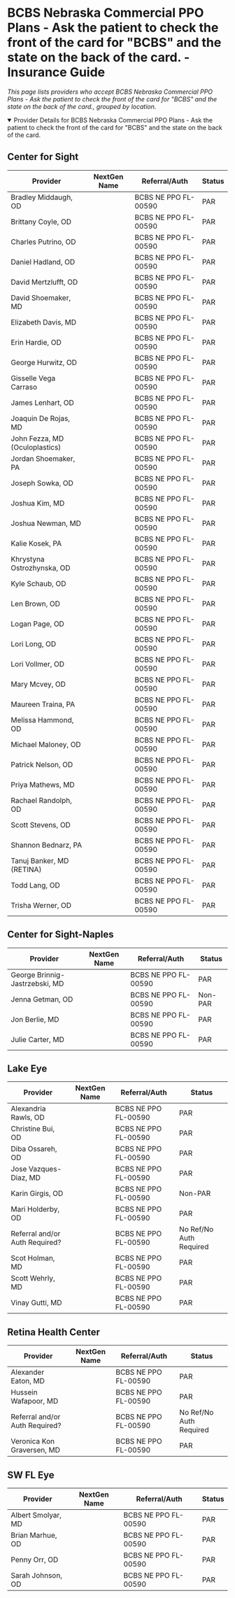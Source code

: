# BCBS Nebraska Commercial PPO Plans - Ask the patient to check the front of the card for "BCBS" and the state on the back of the card. - Insurance Guide

*This page lists providers who accept BCBS Nebraska Commercial PPO Plans - Ask the patient to check the front of the card for "BCBS" and the state on the back of the card., grouped by location.*

<details open><summary>Provider Details for BCBS Nebraska Commercial PPO Plans - Ask the patient to check the front of the card for "BCBS" and the state on the back of the card.</summary>

## Center for Sight

| Provider | NextGen Name | Referral/Auth | Status |
|----------|-------------|--------------|--------|
| Bradley Middaugh, OD |  | BCBS NE PPO FL-00590 | PAR |
| Brittany Coyle, OD |  | BCBS NE PPO FL-00590 | PAR |
| Charles Putrino, OD |  | BCBS NE PPO FL-00590 | PAR |
| Daniel Hadland, OD |  | BCBS NE PPO FL-00590 | PAR |
| David Mertzlufft, OD |  | BCBS NE PPO FL-00590 | PAR |
| David Shoemaker, MD |  | BCBS NE PPO FL-00590 | PAR |
| Elizabeth Davis, MD |  | BCBS NE PPO FL-00590 | PAR |
| Erin Hardie, OD |  | BCBS NE PPO FL-00590 | PAR |
| George Hurwitz, OD |  | BCBS NE PPO FL-00590 | PAR |
| Gisselle Vega Carraso |  | BCBS NE PPO FL-00590 | PAR |
| James Lenhart, OD |  | BCBS NE PPO FL-00590 | PAR |
| Joaquin De Rojas, MD |  | BCBS NE PPO FL-00590 | PAR |
| John Fezza, MD (Oculoplastics) |  | BCBS NE PPO FL-00590 | PAR |
| Jordan Shoemaker, PA |  | BCBS NE PPO FL-00590 | PAR |
| Joseph Sowka, OD |  | BCBS NE PPO FL-00590 | PAR |
| Joshua Kim, MD |  | BCBS NE PPO FL-00590 | PAR |
| Joshua Newman, MD |  | BCBS NE PPO FL-00590 | PAR |
| Kalie Kosek, PA |  | BCBS NE PPO FL-00590 | PAR |
| Khrystyna Ostrozhynska, OD |  | BCBS NE PPO FL-00590 | PAR |
| Kyle Schaub, OD |  | BCBS NE PPO FL-00590 | PAR |
| Len Brown, OD |  | BCBS NE PPO FL-00590 | PAR |
| Logan Page, OD |  | BCBS NE PPO FL-00590 | PAR |
| Lori Long, OD |  | BCBS NE PPO FL-00590 | PAR |
| Lori Vollmer, OD |  | BCBS NE PPO FL-00590 | PAR |
| Mary Mcvey, OD |  | BCBS NE PPO FL-00590 | PAR |
| Maureen Traina, PA |  | BCBS NE PPO FL-00590 | PAR |
| Melissa Hammond, OD |  | BCBS NE PPO FL-00590 | PAR |
| Michael Maloney, OD |  | BCBS NE PPO FL-00590 | PAR |
| Patrick Nelson, OD |  | BCBS NE PPO FL-00590 | PAR |
| Priya Mathews, MD |  | BCBS NE PPO FL-00590 | PAR |
| Rachael Randolph, OD |  | BCBS NE PPO FL-00590 | PAR |
| Scott Stevens, OD |  | BCBS NE PPO FL-00590 | PAR |
| Shannon Bednarz, PA |  | BCBS NE PPO FL-00590 | PAR |
| Tanuj Banker, MD (RETINA) |  | BCBS NE PPO FL-00590 | PAR |
| Todd Lang, OD |  | BCBS NE PPO FL-00590 | PAR |
| Trisha Werner, OD |  | BCBS NE PPO FL-00590 | PAR |

## Center for Sight-Naples

| Provider | NextGen Name | Referral/Auth | Status |
|----------|-------------|--------------|--------|
| George Brinnig-Jastrzebski, MD |  | BCBS NE PPO FL-00590 | PAR |
| Jenna Getman, OD |  | BCBS NE PPO FL-00590 | Non-PAR |
| Jon Berlie, MD |  | BCBS NE PPO FL-00590 | PAR |
| Julie Carter, MD |  | BCBS NE PPO FL-00590 | PAR |

## Lake Eye 

| Provider | NextGen Name | Referral/Auth | Status |
|----------|-------------|--------------|--------|
| Alexandria Rawls, OD |  | BCBS NE PPO FL-00590 | PAR |
| Christine Bui, OD |  | BCBS NE PPO FL-00590 | PAR |
| Diba Ossareh, OD |  | BCBS NE PPO FL-00590 | PAR |
| Jose Vazques-Diaz, MD |  | BCBS NE PPO FL-00590 | PAR |
| Karin Girgis, OD |  | BCBS NE PPO FL-00590 | Non-PAR |
| Mari Holderby, OD |  | BCBS NE PPO FL-00590 | PAR |
| Referral and/or Auth Required? |  | BCBS NE PPO FL-00590 | No Ref/No Auth Required |
| Scot Holman, MD |  | BCBS NE PPO FL-00590 | PAR |
| Scott Wehrly, MD |  | BCBS NE PPO FL-00590 | PAR |
| Vinay Gutti, MD |  | BCBS NE PPO FL-00590 | PAR |

## Retina Health Center

| Provider | NextGen Name | Referral/Auth | Status |
|----------|-------------|--------------|--------|
| Alexander Eaton, MD |  | BCBS NE PPO FL-00590 | PAR |
| Hussein Wafapoor, MD |  | BCBS NE PPO FL-00590 | PAR |
| Referral and/or Auth Required? |  | BCBS NE PPO FL-00590 | No Ref/No Auth Required |
| Veronica Kon Graversen, MD |  | BCBS NE PPO FL-00590 | PAR |

## SW FL Eye

| Provider | NextGen Name | Referral/Auth | Status |
|----------|-------------|--------------|--------|
| Albert Smolyar, MD |  | BCBS NE PPO FL-00590 | PAR |
| Brian Marhue, OD |  | BCBS NE PPO FL-00590 | PAR |
| Penny Orr, OD |  | BCBS NE PPO FL-00590 | PAR |
| Sarah Johnson, OD |  | BCBS NE PPO FL-00590 | PAR |

</details>

